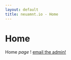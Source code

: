 ```yaml
---
layout: default
title: neuamnt.io - Home
---
```

<div class="blurb">
	<h1>Home</h1>
	<p>Home <em> page </em> ! <a href="/about"><a href="mailto:admin@neumant.io?subject=Request for Admin">email the admin!</a></a></p>
</div><!-- /.blurb -->
